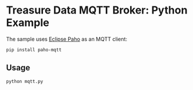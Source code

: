 # Treasure Data MQTT Broker: Python Example

The sample uses [Eclipse Paho](https://www.eclipse.org/paho/clients/python/docs/) as an MQTT client:

```
pip install paho-mqtt
```

## Usage

```sh
python mqtt.py
```